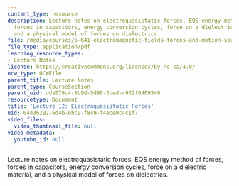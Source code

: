 ```yaml
---
content_type: resource
description: Lecture notes on electroquasistatic forces, EQS energy method of forces,
  forces in capacitors, energy conversion cycles, force on a dielectric material,
  and a physical model of forces on dielectrics.
file: /media/courses/6-641-electromagnetic-fields-forces-and-motion-spring-2009/044362926d4b6bc9f849f4ece0c4c1f7_MIT6_641s09_lec12.pdf
file_type: application/pdf
learning_resource_types:
- Lecture Notes
license: https://creativecommons.org/licenses/by-nc-sa/4.0/
ocw_type: OCWFile
parent_title: Lecture Notes
parent_type: CourseSection
parent_uid: dda578c4-8b9d-5d90-3bed-c932f0409540
resourcetype: Document
title: 'Lecture 12: Electroquasistatic Forces'
uid: 04436292-6d4b-6bc9-f849-f4ece0c4c1f7
video_files:
  video_thumbnail_file: null
video_metadata:
  youtube_id: null
---
```

Lecture notes on electroquasistatic forces, EQS energy method of forces, forces in capacitors, energy conversion cycles, force on a dielectric material, and a physical model of forces on dielectrics.